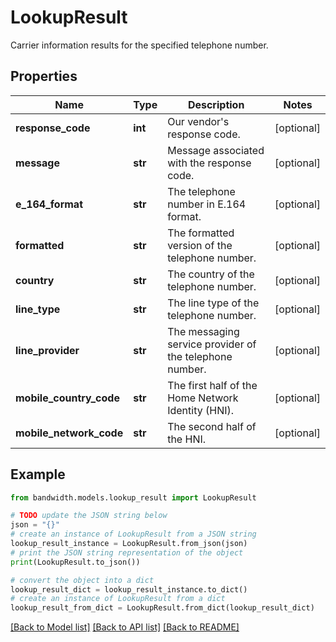# LookupResult

Carrier information results for the specified telephone number.

## Properties

Name | Type | Description | Notes
------------ | ------------- | ------------- | -------------
**response_code** | **int** | Our vendor&#39;s response code. | [optional] 
**message** | **str** | Message associated with the response code. | [optional] 
**e_164_format** | **str** | The telephone number in E.164 format. | [optional] 
**formatted** | **str** | The formatted version of the telephone number. | [optional] 
**country** | **str** | The country of the telephone number. | [optional] 
**line_type** | **str** | The line type of the telephone number. | [optional] 
**line_provider** | **str** | The messaging service provider of the telephone number. | [optional] 
**mobile_country_code** | **str** | The first half of the Home Network Identity (HNI). | [optional] 
**mobile_network_code** | **str** | The second half of the HNI. | [optional] 

## Example

```python
from bandwidth.models.lookup_result import LookupResult

# TODO update the JSON string below
json = "{}"
# create an instance of LookupResult from a JSON string
lookup_result_instance = LookupResult.from_json(json)
# print the JSON string representation of the object
print(LookupResult.to_json())

# convert the object into a dict
lookup_result_dict = lookup_result_instance.to_dict()
# create an instance of LookupResult from a dict
lookup_result_from_dict = LookupResult.from_dict(lookup_result_dict)
```
[[Back to Model list]](../README.md#documentation-for-models) [[Back to API list]](../README.md#documentation-for-api-endpoints) [[Back to README]](../README.md)



